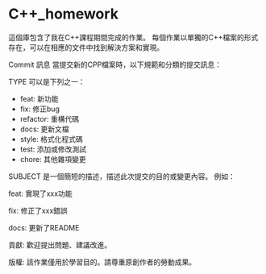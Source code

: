 # C++_homework
這個庫包含了我在C++課程期間完成的作業。
每個作業以單獨的C++檔案的形式存在，可以在相應的文件中找到解決方案和實現。

Commit 訊息
當提交新的CPP檔案時，以下規範和分類的提交訊息：

[TYPE]: SUBJECT

TYPE 可以是下列之一：
- feat: 新功能
- fix: 修正bug
- refactor: 重構代碼
- docs: 更新文檔
- style: 格式化程式碼
- test: 添加或修改測試
- chore: 其他雜項變更

SUBJECT 是一個簡短的描述，描述此次提交的目的或變更內容。
例如：

feat: 實現了xxx功能

fix: 修正了xxx錯誤

docs: 更新了README



貢獻:
歡迎提出問題、建議改進。


版權:
該作業僅用於學習目的。請尊重原創作者的勞動成果。

